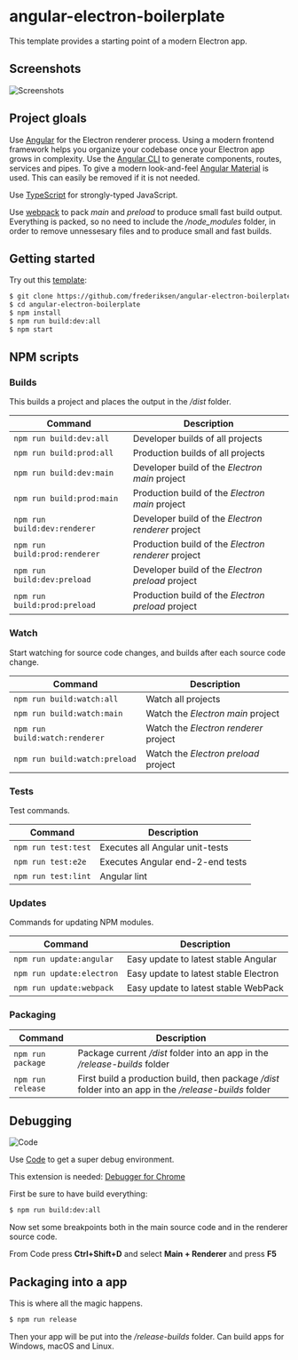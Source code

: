 # angular-electron-boilerplate

This template provides a starting point of a modern Electron app.

## Screenshots
![Screenshots](https://file.io/yV3kuC)

## Project gloals

Use [Angular](https://angular.io/) for the Electron renderer process. Using a modern frontend framework helps you organize your codebase once your Electron app grows in complexity. Use the [Angular CLI](https://cli.angular.io/) to generate components, routes, services and pipes. To give a modern look-and-feel [Angular Material](https://material.angular.io/) is used. This can easily be removed if it is not needed.

Use [TypeScript](https://www.typescriptlang.org/) for strongly-typed JavaScript.

Use [webpack](https://webpack.js.org/) to pack *main* and *preload* to produce small fast build output. Everything is packed, so no need to include the */node_modules* folder, in order to remove unnessesary files and to produce small and fast builds.

## Getting started

Try out this [template](https://github.blog/2019-06-06-generate-new-repositories-with-repository-templates/):

```bash
$ git clone https://github.com/frederiksen/angular-electron-boilerplate
$ cd angular-electron-boilerplate
$ npm install
$ npm run build:dev:all
$ npm start
```

## NPM scripts

### Builds

This builds a project and places the output in the */dist* folder.

| Command | Description |
| --- | --- |
| `npm run build:dev:all` | Developer builds of all projects |
| `npm run build:prod:all` | Production builds of all projects |
| `npm run build:dev:main` | Developer build of the *Electron main* project |
| `npm run build:prod:main` | Production build of the *Electron main* project |
| `npm run build:dev:renderer` | Developer build of the *Electron renderer* project |
| `npm run build:prod:renderer` | Production build of the *Electron renderer* project |
| `npm run build:dev:preload` | Developer build of the *Electron preload* project |
| `npm run build:prod:preload` | Production build of the *Electron preload* project |

### Watch

Start watching for source code changes, and builds after each source code change.

| Command | Description |
| --- | --- |
| `npm run build:watch:all` | Watch all projects |
| `npm run build:watch:main` | Watch the *Electron main* project |
| `npm run build:watch:renderer` | Watch the *Electron renderer* project |
| `npm run build:watch:preload` | Watch the *Electron preload* project |

### Tests

Test commands.

| Command | Description |
| --- | --- |
| `npm run test:test` | Executes all Angular unit-tests |
| `npm run test:e2e` | Executes Angular end-2-end tests |
| `npm run test:lint` | Angular lint |

### Updates

Commands for updating NPM modules.

| Command | Description |
| --- | --- |
| `npm run update:angular` | Easy update to latest stable Angular |
| `npm run update:electron` | Easy update to latest stable Electron |
| `npm run update:webpack` | Easy update to latest stable WebPack |

### Packaging

| Command | Description |
| --- | --- |
| `npm run package` | Package current */dist* folder into an app in the */release-builds* folder |
| `npm run release` | First build a production build, then package */dist* folder into an app in the */release-builds* folder |

## Debugging

![Code](https://file.io/sXJqK7)

Use [Code](https://code.visualstudio.com/) to get a super debug environment.

This extension is needed: [Debugger for Chrome](https://marketplace.visualstudio.com/items?itemName=msjsdiag.debugger-for-chrome)

First be sure to have build everything:

```bash
$ npm run build:dev:all
```

Now set some breakpoints both in the main source code and in the renderer source code.

From Code press **Ctrl+Shift+D** and select **Main + Renderer** and press **F5**

## Packaging into a app

This is where all the magic happens.

```bash
$ npm run release
```

Then your app will be put into the */release-builds* folder. Can build apps for Windows, macOS and Linux.
